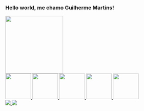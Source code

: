 ### Hello world, me chamo Guilherme Martins!


  <div>
    <a href ="https://github.com/Guilhermems081
    <img loading = "lazy" height = "180em" src="https://github-readme-stats.vercel.app/api/top-langs/?username=guilhermems081&layout=compact&langs_count=7&theme=dracula"/>
    <img loading="lazy" height="180em" src="https://github-readme-stats.vercel.app/api?username=guilhermems081&show_icons=true&theme=dracula&include_all_commits=true&count_private=true"/>
  </div>

  <div>
    <img height = "80rem" loading = "lazy" src="https://cdn.jsdelivr.net/gh/devicons/devicon@latest/icons/html5/html5-original.svg" />
    <img height = "80rem" loading = "lazy" src="https://cdn.jsdelivr.net/gh/devicons/devicon@latest/icons/css3/css3-original.svg" />
    <img height = "80rem" loading = "lazy" src="https://cdn.jsdelivr.net/gh/devicons/devicon@latest/icons/javascript/javascript-original.svg" />
    <img height = "80rem" loading = "lazy" src="https://cdn.jsdelivr.net/gh/devicons/devicon@latest/icons/python/python-original.svg" />
    <img height = "80rem" loading = "lazy" src="https://cdn.jsdelivr.net/gh/devicons/devicon@latest/icons/mysql/mysql-original-wordmark.svg" />
  </div>

  <div>
    <a href = "https://www.linkedin.com/in/guilherme-martins-dev/" target = "_blank">
      <img src="https://img.shields.io/badge/LinkedIn-0077B5?style=for-the-badge&logo=linkedin&logoColor=white" />
    </a>
    <a href = "https://wa.me/5581983141698" target="_blank">
      <img src="https://img.shields.io/badge/WhatsApp-25D366?style=for-the-badge&logo=whatsapp&logoColor=white" />
    </a>
  </div>
